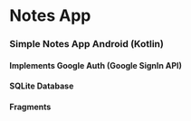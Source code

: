 # Notes App
### Simple Notes App Android (Kotlin)

#### Implements Google Auth (Google SignIn API)
#### SQLite Database
#### Fragments

